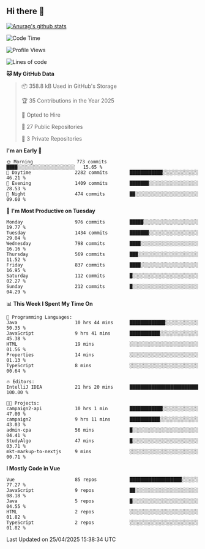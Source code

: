 ## Hi there 👋

[![Anurag's github stats](https://github-readme-stats.vercel.app/api?username=Songwonseok)](https://github.com/anuraghazra/github-readme-stats)



<!--START_SECTION:waka-->
![Code Time](http://img.shields.io/badge/Code%20Time-3%2C394%20hrs%209%20mins-blue)

![Profile Views](http://img.shields.io/badge/Profile%20Views-0-blue)

![Lines of code](https://img.shields.io/badge/From%20Hello%20World%20I%27ve%20Written-34.8%20million%20lines%20of%20code-blue)

**🐱 My GitHub Data** 

> 📦 358.8 kB Used in GitHub's Storage 
 > 
> 🏆 35 Contributions in the Year 2025
 > 
> 💼 Opted to Hire
 > 
> 📜 27 Public Repositories 
 > 
> 🔑 3 Private Repositories 
 > 
**I'm an Early 🐤** 

```text
🌞 Morning                773 commits         ████░░░░░░░░░░░░░░░░░░░░░   15.65 % 
🌆 Daytime                2282 commits        ████████████░░░░░░░░░░░░░   46.21 % 
🌃 Evening                1409 commits        ███████░░░░░░░░░░░░░░░░░░   28.53 % 
🌙 Night                  474 commits         ██░░░░░░░░░░░░░░░░░░░░░░░   09.60 % 
```
📅 **I'm Most Productive on Tuesday** 

```text
Monday                   976 commits         █████░░░░░░░░░░░░░░░░░░░░   19.77 % 
Tuesday                  1434 commits        ███████░░░░░░░░░░░░░░░░░░   29.04 % 
Wednesday                798 commits         ████░░░░░░░░░░░░░░░░░░░░░   16.16 % 
Thursday                 569 commits         ███░░░░░░░░░░░░░░░░░░░░░░   11.52 % 
Friday                   837 commits         ████░░░░░░░░░░░░░░░░░░░░░   16.95 % 
Saturday                 112 commits         █░░░░░░░░░░░░░░░░░░░░░░░░   02.27 % 
Sunday                   212 commits         █░░░░░░░░░░░░░░░░░░░░░░░░   04.29 % 
```


📊 **This Week I Spent My Time On** 

```text
💬 Programming Languages: 
Java                     10 hrs 44 mins      █████████████░░░░░░░░░░░░   50.35 % 
JavaScript               9 hrs 41 mins       ███████████░░░░░░░░░░░░░░   45.38 % 
HTML                     19 mins             ░░░░░░░░░░░░░░░░░░░░░░░░░   01.56 % 
Properties               14 mins             ░░░░░░░░░░░░░░░░░░░░░░░░░   01.13 % 
TypeScript               8 mins              ░░░░░░░░░░░░░░░░░░░░░░░░░   00.64 % 

🔥 Editors: 
IntelliJ IDEA            21 hrs 20 mins      █████████████████████████   100.00 % 

🐱‍💻 Projects: 
campaign2-api            10 hrs 1 min        ████████████░░░░░░░░░░░░░   47.00 % 
campaign2                9 hrs 11 mins       ███████████░░░░░░░░░░░░░░   43.03 % 
admin-cpa                56 mins             █░░░░░░░░░░░░░░░░░░░░░░░░   04.41 % 
StudyAlgo                47 mins             █░░░░░░░░░░░░░░░░░░░░░░░░   03.71 % 
mkt-markup-to-nextjs     9 mins              ░░░░░░░░░░░░░░░░░░░░░░░░░   00.71 % 
```

**I Mostly Code in Vue** 

```text
Vue                      85 repos            ███████████████████░░░░░░   77.27 % 
JavaScript               9 repos             ██░░░░░░░░░░░░░░░░░░░░░░░   08.18 % 
Java                     5 repos             █░░░░░░░░░░░░░░░░░░░░░░░░   04.55 % 
HTML                     2 repos             ░░░░░░░░░░░░░░░░░░░░░░░░░   01.82 % 
TypeScript               2 repos             ░░░░░░░░░░░░░░░░░░░░░░░░░   01.82 % 
```




 Last Updated on 25/04/2025 15:38:34 UTC
<!--END_SECTION:waka-->
